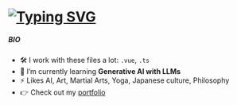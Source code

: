 # [![Typing SVG](https://readme-typing-svg.demolab.com/?lines=Hello+👋;I'm+Jem.+✨Web+Developer✨)](https://git.io/typing-svg)

##### BIO

- 🛠 I work with these files a lot: `.vue`, `.ts`
- 🤔 I’m currently learning **Generative AI with LLMs**
- ⚡ Likes AI, Art, Martial Arts, Yoga, Japanese culture, Philosophy
- 👉 Check out my [portfolio](https://jemherrera.github.io/portfolio) 
